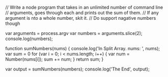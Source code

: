  // Write a node program that takes in an unlimited number of command line
 // arguments, goes through each and prints out the sum of them.
 // If any argument is nto a whole number, skit it.
 // Do support nagative numbers though



var arguments = process.argv
var numbers = arguments.slice(2);
console.log(numbers);

function sumNumbers(nums) {
  console.log('In Split Array. nums: ', nums);
  var sum = 0
  for (var i = 0; i < nums.length; i++) {
    var num = Number(nums[i]);
    sum += num;
  }
  return sum;
}

var output = sumNumbers(numbers);
console.log('The End', output);
